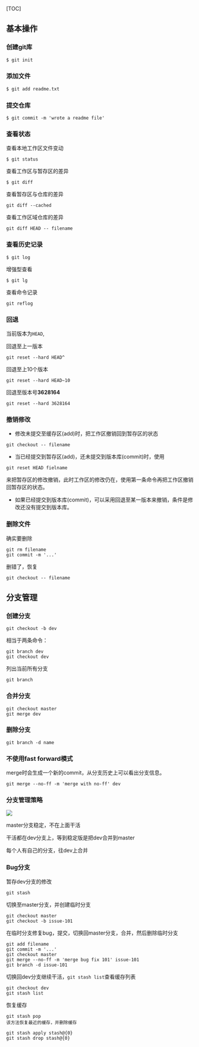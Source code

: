 

[TOC]

## 基本操作

### 创建git库

```markdown
$ git init
```

### 添加文件

```markdown
$ git add readme.txt
```

### 提交仓库

```
$ git commit -m 'wrote a readme file'
```

### 查看状态

查看本地工作区文件变动

```
$ git status
```

查看工作区与暂存区的差异

```
$ git diff
```

查看暂存区与仓库的差异

```
git diff --cached
```

查看工作区域仓库的差异

```
git diff HEAD -- filename
```

### 查看历史记录

```
$ git log
```

增强型查看

```
$ git lg
```

查看命令记录

```
git reflog
```

### 回退

当前版本为`HEAD`,

回退至上一版本

```
git reset --hard HEAD^
```

回退至上10个版本

```
git reset --hard HEAD~10
```

回退至版本号**3628164**

```
git reset --hard 3628164
```

### 撤销修改

* 修改未提交至缓存区(add)时，把工作区撤销回到暂存区的状态

```
git checkout -- filename
```

* 当已经提交到暂存区(add)，还未提交到版本库(commit)时，使用

```
git reset HEAD fielname
```

来把暂存区的修改撤销，此时工作区的修改仍在，使用第一条命令再把工作区撤销回暂存区的状态。

* 如果已经提交到版本库(commit)，可以采用回退至某一版本来撤销，条件是修改还没有提交到版本库。

### 删除文件

确实要删除

```
git rm filename
git commit -m '...'
```

删错了，恢复

```
git checkout -- filename
```

## 分支管理

### 创建分支

```
git checkout -b dev
```

相当于两条命令：

```
git branch dev
git checkout dev
```

列出当前所有分支

```
git branch
```

### 合并分支

```
git checkout master
git merge dev
```

### 删除分支

```
git branch -d name
```

### 不使用fast forward模式

merge时会生成一个新的commit，从分支历史上可以看出分支信息。

```
git merge --no-ff -m 'merge with no-ff' dev
```

### 分支管理策略

![](http://www.liaoxuefeng.com/files/attachments/001384909239390d355eb07d9d64305b6322aaf4edac1e3000/0)

master分支稳定，不在上面干活

干活都在dev分支上，等到稳定版是把dev合并到master

每个人有自己的分支，往dev上合并

### Bug分支

暂存dev分支的修改

```
git stash
```

切换至master分支，并创建临时分支

```
git checkout master
git checkout -b issue-101
```

在临时分支修复bug，提交，切换回master分支，合并，然后删除临时分支

```
git add filename
git commit -m '...'
git checkout master
git merge --no-ff -m 'merge bug fix 101' issue-101
git branch -d issue-101
```

切换回dev分支继续干活，`git stash list`查看缓存列表

```
git checkout dev
git stash list
```

恢复缓存

```
git stash pop
该方法恢复最近的缓存，并删除缓存
```

```
git stash apply stash@{0}
git stash drop stash@{0}
```

